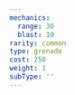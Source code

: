 ```yaml
---
mechanics:
  range: 30
  blast: 10
rarity: common
type: grenade
cost: 250
weight: 1
subType: ''
---
```

